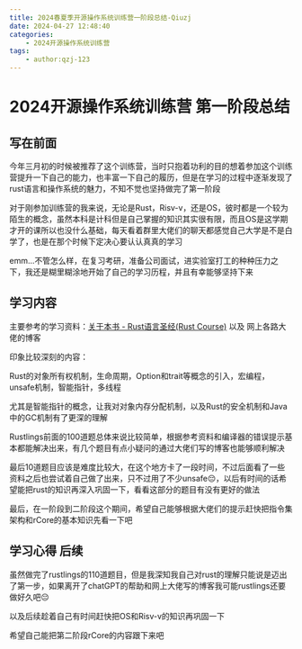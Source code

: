 ```yaml
---
title: 2024春夏季开源操作系统训练营一阶段总结-Qiuzj
date: 2024-04-27 12:48:40
categories:
    - 2024开源操作系统训练营
tags:
    - author:qzj-123
---
```




# 2024开源操作系统训练营	第一阶段总结

## 写在前面

今年三月初的时候被推荐了这个训练营，当时只抱着功利的目的想着参加这个训练营提升一下自己的能力，也丰富一下自己的履历，但是在学习的过程中逐渐发现了rust语言和操作系统的魅力，不知不觉也坚持做完了第一阶段

对于刚参加训练营的我来说，无论是Rust，Risv-v，还是OS，彼时都是一个较为陌生的概念，虽然本科是计科但是自己掌握的知识其实很有限，而且OS是这学期才开的课所以也没什么基础，每天看着群里大佬们的聊天都感觉自己大学是不是白学了，也是在那个时候下定决心要认认真真的学习

emm...不管怎么样，在复习考研，准备公司面试，进实验室打工的种种压力之下，我还是糊里糊涂地开始了自己的学习历程，并且有幸能够坚持下来

## 学习内容

主要参考的学习资料：[关于本书 - Rust语言圣经(Rust Course)](https://course.rs/about-book.html) 以及 网上各路大佬的博客

印象比较深刻的内容：

Rust的对象所有权机制，生命周期，Option和trait等概念的引入，宏编程，unsafe机制，智能指针，多线程

尤其是智能指针的概念，让我对对象内存分配机制，以及Rust的安全机制和Java中的GC机制有了更深的理解

Rustlings前面的100道题总体来说比较简单，根据参考资料和编译器的错误提示基本都能解决出来，有几个题目有点小疑问的通过大佬们写的博客也能够顺利解决

最后10道题目应该是难度比较大，在这个地方卡了一段时间，不过后面看了一些资料之后也尝试着自己做了出来，只不过用了不少unsafe😔，以后有时间的话希望能把rust的知识再深入巩固一下，看看这部分的题目有没有更好的做法

最后，在一阶段到二阶段这个期间，希望自己能够根据大佬们的提示赶快把指令集架构和rCore的基本知识先看一下吧



## 学习心得 后续

虽然做完了rustlings的110道题目，但是我深知我自己对rust的理解只能说是迈出了第一步，如果离开了chatGPT的帮助和网上大佬写的博客我可能rustlings还要做好久吧😔

以及后续趁着自己有时间赶快把OS和Risv-v的知识再巩固一下

希望自己能把第二阶段rCore的内容跟下来吧




